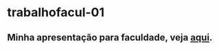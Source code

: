 # trabalhofacul-01 
## Minha apresentação para faculdade, veja [aqui](https://ghmueller.github.io/trabalhofacul-01/).
